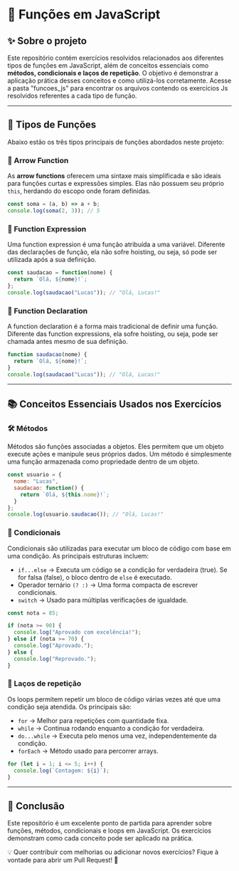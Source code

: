 # 📌 Funções em JavaScript

## ✨ Sobre o projeto

Este repositório contém exercícios resolvidos relacionados aos diferentes tipos de funções em JavaScript, além de conceitos essenciais como **métodos, condicionais e laços de repetição**. O objetivo é demonstrar a aplicação prática desses conceitos e como utilizá-los corretamente. Acesse a pasta "funcoes_js" para encontrar os arquivos contendo os exercícios Js resolvidos referentes a cada tipo de função.

---

## 🚀 Tipos de Funções

Abaixo estão os três tipos principais de funções abordados neste projeto:

### 🔹 Arrow Function

As **arrow functions** oferecem uma sintaxe mais simplificada e são ideais para funções curtas e expressões simples. Elas não possuem seu próprio `this`, herdando do escopo onde foram definidas.

```js
const soma = (a, b) => a + b;
console.log(soma(2, 3)); // 5
```

### 🔹 Function Expression

Uma function expression é uma função atribuída a uma variável. Diferente das declarações de função, ela não sofre hoisting, ou seja, só pode ser utilizada após a sua definição.

```js
const saudacao = function(nome) {
  return `Olá, ${nome}!`;
};
console.log(saudacao("Lucas")); // "Olá, Lucas!"
```

### 🔹 Function Declaration

A function declaration é a forma mais tradicional de definir uma função. Diferente das function expressions, ela sofre hoisting, ou seja, pode ser chamada antes mesmo de sua definição.

```js
function saudacao(nome) {
  return `Olá, ${nome}!`;
}
console.log(saudacao("Lucas")); // "Olá, Lucas!"
```

---

## 📚 Conceitos Essenciais Usados nos Exercícios

### 🛠️ Métodos

Métodos são funções associadas a objetos. Eles permitem que um objeto execute ações e manipule seus próprios dados. Um método é simplesmente uma função armazenada como propriedade dentro de um objeto.

```js
const usuario = {
  nome: "Lucas",
  saudacao: function() {
    return `Olá, ${this.nome}!`;
  }
};
console.log(usuario.saudacao()); // "Olá, Lucas!"
```

### 🔄 Condicionais

Condicionais são utilizadas para executar um bloco de código com base em uma condição. As principais estruturas incluem:

- `if...else` → Executa um código se a condição for verdadeira (true). Se for falsa (false), o bloco dentro de `else` é executado.
- Operador ternário `(? :)` → Uma forma compacta de escrever condicionais.
- `switch` → Usado para múltiplas verificações de igualdade.

```js
const nota = 85;

if (nota >= 90) {
  console.log("Aprovado com excelência!");
} else if (nota >= 70) {
  console.log("Aprovado.");
} else {
  console.log("Reprovado.");
}
```

### 🔁 Laços de repetição

Os loops permitem repetir um bloco de código várias vezes até que uma condição seja atendida. Os principais são:

- `for` → Melhor para repetições com quantidade fixa.
- `while` → Continua rodando enquanto a condição for verdadeira.
- `do...while` → Executa pelo menos uma vez, independentemente da condição.
- `forEach` → Método usado para percorrer arrays.

```js
for (let i = 1; i <= 5; i++) {
  console.log(`Contagem: ${i}`);
}
```

---

## 🏁 Conclusão

Este repositório é um excelente ponto de partida para aprender sobre funções, métodos, condicionais e loops em JavaScript. Os exercícios demonstram como cada conceito pode ser aplicado na prática.

💡 Quer contribuir com melhorias ou adicionar novos exercícios? Fique à vontade para abrir um Pull Request! 🚀
